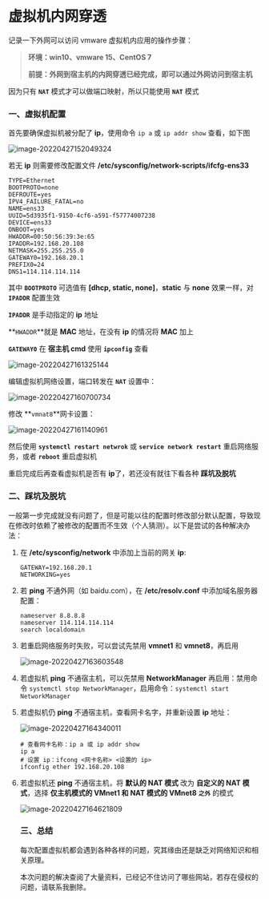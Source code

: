 # 虚拟机内网穿透

记录一下外网可以访问 vmware 虚拟机内应用的操作步骤：

> **环境：win10、vmware 15、CentOS 7**
>
> **前提：外网到宿主机的内网穿透已经完成，即可以通过外网访问到宿主机**

因为只有 **`NAT`** 模式才可以做端口映射，所以只能使用 **`NAT`** 模式

### 一、虚拟机配置

首先要确保虚拟机被分配了 **ip**，使用命令 `ip a` 或 `ip addr show` 查看，如下图

![image-20220427152049324](E:\MarkdownFiles\Blogs\服务器\Linux\Pictures\虚拟机内网穿透\image-20220427152049324.png)

若无 **ip** 则需要修改配置文件 **/etc/sysconfig/network-scripts/ifcfg-ens33**

```shell
TYPE=Ethernet
BOOTPROTO=none
DEFROUTE=yes
IPV4_FAILURE_FATAL=no
NAME=ens33
UUID=5d3935f1-9150-4cf6-a591-f57774007238
DEVICE=ens33
ONBOOT=yes
HWADDR=00:50:56:39:3e:65
IPADDR=192.168.20.108
NETMASK=255.255.255.0
GATEWAY0=192.168.20.1
PREFIX0=24
DNS1=114.114.114.114
```

其中 **`BOOTPROTO`** 可选值有 **[dhcp, static, none]**，**static** 与 **none** 效果一样，对 **`IPADDR`** 配置生效

**`IPADDR`** 是手动指定的 **ip** 地址

**`HWADDR`**就是 **MAC** 地址，在没有 **ip** 的情况将 **MAC** 加上

**`GATEWAY0`** 在 **宿主机 cmd** 使用 **`ipconfig`** 查看

![image-20220427161325144](E:\MarkdownFiles\Blogs\服务器\Linux\Pictures\虚拟机内网穿透\image-20220427161325144.png)

编辑虚拟机网络设置，端口转发在 **`NAT`** 设置中：

![image-20220427160700734](E:\MarkdownFiles\Blogs\服务器\Linux\Pictures\虚拟机内网穿透\image-20220427160700734.png)



修改 **`vmnat8`**网卡设置：

![image-20220427161140961](E:\MarkdownFiles\Blogs\服务器\Linux\Pictures\虚拟机内网穿透\image-20220427161140961.png)

然后使用 **`systemctl restart netwrok`** 或 **`service network restart`** 重启网络服务，或者 **`reboot`** 重启虚拟机

重启完成后再查看虚拟机是否有 **ip**了，若还没有就往下看各种 **踩坑及脱坑**

### 二、踩坑及脱坑

一般第一步完成就没有问题了，但是可能以往的配置时修改部分默认配置，导致现在修改时依赖了被修改的配置而不生效（个人猜测）。以下是尝试的各种解决办法：

1. 在 **/etc/sysconfig/network** 中添加上当前的网关 **ip**:

   ```shell
   GATEWAY=192.168.20.1
   NETWORKING=yes
   ```

   

2. 若 **ping** 不通外网（如 baidu.com），在 **/etc/resolv.conf** 中添加域名服务器配置：

   ```properties
   nameserver 8.8.8.8
   nameserver 114.114.114.114
   search localdomain
   ```

   

3. 若重启网络服务时失败，可以尝试先禁用 **vmnet1** 和 **vmnet8**，再启用

   ![image-20220427163603548](E:\MarkdownFiles\Blogs\服务器\Linux\Pictures\虚拟机内网穿透\image-20220427163603548.png)

   

4. 若虚拟机 **ping** 不通宿主机，可以先禁用 **NetworkManager** 再启用：禁用命令 `systemctl stop NetworkManager`，启用命令：`systemctl start NetworkManager`

   

5. 若虚拟机仍 **ping** 不通宿主机，查看网卡名字，并重新设置 **ip** 地址：

   ![image-20220427164340011](E:\MarkdownFiles\Blogs\服务器\Linux\Pictures\虚拟机内网穿透\image-20220427164340011.png)

   ```shell
   # 查看网卡名称：ip a 或 ip addr show
   ip a
   # 设置 ip：ifcong <网卡名称> <设置的 ip>
   ifconfig ether 192.168.20.108
   ```

   

6. 若虚拟机还 **ping** 不通宿主机，将 **默认的 NAT 模式** 改为 **自定义的 NAT 模式**，选择 **仅主机模式的 VMnet1 和 NAT 模式的 VMnet8** **`之外`** 的模式

   ![image-20220427164621809](E:\MarkdownFiles\Blogs\服务器\Linux\Pictures\虚拟机内网穿透\image-20220427164621809.png)

   ### 三、总结

   每次配置虚拟机都会遇到各种各样的问题，究其缘由还是缺乏对网络知识和相关原理。

   本次问题的解决查阅了大量资料，已经记不住访问了哪些网站，若存在侵权的问题，请联系我删除。

